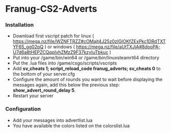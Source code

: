# Franug-CS2-Adverts

### Installation

* Download first vscript patch for linux ( https://mega.nz/file/WZNFTRZZ#cOMajt4J25z0zlGlOKfZExPkc1DRdTXTYF65_gg02pQ ) or windows ( https://mega.nz/file/aUtTXJjA#8dooPA-U7d6a8tHEPZCQqplvhZMzZ9F37kzyIuTbkuc )
* Put into your /game/bin/win64 or /game/bin/linuxsteamrt64 directory
* Put the .lua files into /game/csgo/scripts/vscripts
* Add **sv_cheats 1; script_reload_code franug_adverts; sv_cheats 0** to the bottom of your server.cfg
* Configure the amount of rounds you want to wait before displaying the messages again, add this below the previous step: **show_advert_round_delay 5**.
* Restart your server

### Configuration

* Add your messages into advertlist.lua
* You have available the colors listed on the colorslist.lua

